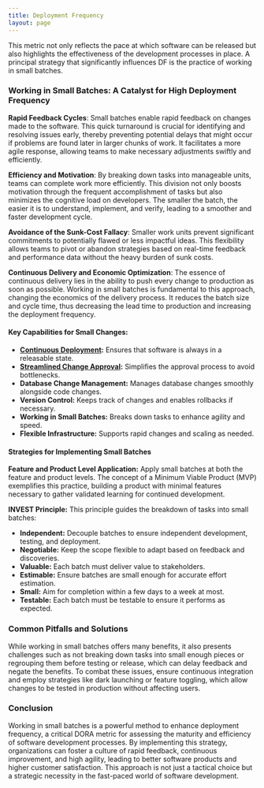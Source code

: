 ```yaml
---
title: Deployment Frequency
layout: page
---
```


This metric not only reflects the pace at which software can be released but also highlights the effectiveness of the development processes in place. A principal strategy that significantly influences DF is the practice of working in small batches.

### Working in Small Batches: A Catalyst for High Deployment Frequency

**Rapid Feedback Cycles**: Small batches enable rapid feedback on changes made to the software. This quick turnaround is crucial for identifying and resolving issues early, thereby preventing potential delays that might occur if problems are found later in larger chunks of work. It facilitates a more agile response, allowing teams to make necessary adjustments swiftly and efficiently.

**Efficiency and Motivation**: By breaking down tasks into manageable units, teams can complete work more efficiently. This division not only boosts motivation through the frequent accomplishment of tasks but also minimizes the cognitive load on developers. The smaller the batch, the easier it is to understand, implement, and verify, leading to a smoother and faster development cycle.

**Avoidance of the Sunk-Cost Fallacy**: Smaller work units prevent significant commitments to potentially flawed or less impactful ideas. This flexibility allows teams to pivot or abandon strategies based on real-time feedback and performance data without the heavy burden of sunk costs.

**Continuous Delivery and Economic Optimization**: The essence of continuous delivery lies in the ability to push every change to production as soon as possible. Working in small batches is fundamental to this approach, changing the economics of the delivery process. It reduces the batch size and cycle time, thus decreasing the lead time to production and increasing the deployment frequency.

#### **Key Capabilities for Small Changes:**

- **[Continuous Deployment](Continuous%20Deployment):** Ensures that software is always in a releasable state.
- **[Streamlined Change Approval](Streamlined%20Change%20Approval):** Simplifies the approval process to avoid bottlenecks.
- **Database Change Management:** Manages database changes smoothly alongside code changes.
- **Version Control:** Keeps track of changes and enables rollbacks if necessary.
- **Working in Small Batches:** Breaks down tasks to enhance agility and speed.
- **Flexible Infrastructure:** Supports rapid changes and scaling as needed.

#### **Strategies for Implementing Small Batches**

**Feature and Product Level Application:** Apply small batches at both the feature and product levels. The concept of a Minimum Viable Product (MVP) exemplifies this practice, building a product with minimal features necessary to gather validated learning for continued development.

**INVEST Principle:** This principle guides the breakdown of tasks into small batches:
- **Independent:** Decouple batches to ensure independent development, testing, and deployment.
- **Negotiable:** Keep the scope flexible to adapt based on feedback and discoveries.
- **Valuable:** Each batch must deliver value to stakeholders.
- **Estimable:** Ensure batches are small enough for accurate effort estimation.
- **Small:** Aim for completion within a few days to a week at most.
- **Testable:** Each batch must be testable to ensure it performs as expected.

### Common Pitfalls and Solutions

While working in small batches offers many benefits, it also presents challenges such as not breaking down tasks into small enough pieces or regrouping them before testing or release, which can delay feedback and negate the benefits. To combat these issues, ensure continuous integration and employ strategies like dark launching or feature toggling, which allow changes to be tested in production without affecting users.

### Conclusion

Working in small batches is a powerful method to enhance deployment frequency, a critical DORA metric for assessing the maturity and efficiency of software development processes. By implementing this strategy, organizations can foster a culture of rapid feedback, continuous improvement, and high agility, leading to better software products and higher customer satisfaction. This approach is not just a tactical choice but a strategic necessity in the fast-paced world of software development.
